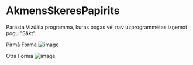 # AkmensSkeresPapirits
Parasta Vizūāla programma, kuras pogas vēl nav uzprogrammētas izņemot pogu "Sākt".

Pirmā Forma
![image](https://github.com/Nils5678/AkmensSkeresPapirits/assets/90110509/ce0d5509-2f96-414a-b5bc-ceed0b0a07a8)

Otra Forma
![image](https://github.com/Nils5678/AkmensSkeresPapirits/assets/90110509/2959b1fc-70f6-49db-b896-8ebdd47698bb)
